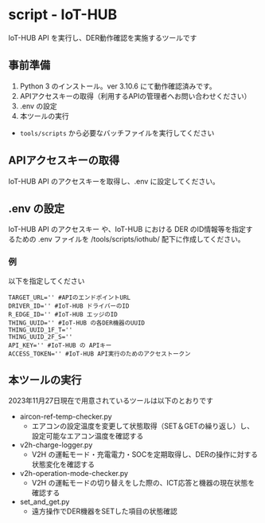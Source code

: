 # script - IoT-HUB 
IoT-HUB API を実行し、DER動作確認を実施するツールです

## 事前準備

1. Python 3 のインストール。ver 3.10.6 にて動作確認済みです。
2. APIアクセスキーの取得（利用するAPIの管理者へお問い合わせください）
3. .env の設定
4. 本ツールの実行
  - `tools/scripts` から必要なバッチファイルを実行してください 

## APIアクセスキーの取得

IoT-HUB API のアクセスキーを取得し、.env に設定してください。


## .env の設定

IoT-HUB API のアクセスキー や、IoT-HUB における DER のID情報等を指定するための .env ファイルを /tools/scripts/iothub/ 配下に作成してください。

### 例
以下を指定してください
```
TARGET_URL='' #APIのエンドポイントURL
DRIVER_ID='' #IoT-HUB ドライバーのID
R_EDGE_ID='' #IoT-HUB エッジのID
THING_UUID='' #IoT-HUB の各DER機器のUUID
THING_UUID_1F_T=''
THING_UUID_2F_S=''
API_KEY='' #IoT-HUB の APIキー
ACCESS_TOKEN='' #IoT-HUB API実行のためのアクセストークン
```

## 本ツールの実行
2023年11月27日現在で用意されているツールは以下のとおりです

- aircon-ref-temp-checker.py
  - エアコンの設定温度を変更して状態取得（SET＆GETの繰り返し）し、設定可能なエアコン温度を確認する
- v2h-charge-logger.py
  - V2H の運転モード・充電電力・SOCを定期取得し、DERの操作に対する状態変化を確認する
- v2h-operation-mode-checker.py
  - V2H の運転モードの切り替えをした際の、ICT応答と機器の現在状態を確認する
- set_and_get.py
  - 遠方操作でDER機器をSETした項目の状態確認
